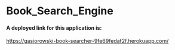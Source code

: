 # Book_Search_Engine



#### A deployed link for this application is:
https://gasiorowski-book-searcher-9fe69fedaf2f.herokuapp.com/

